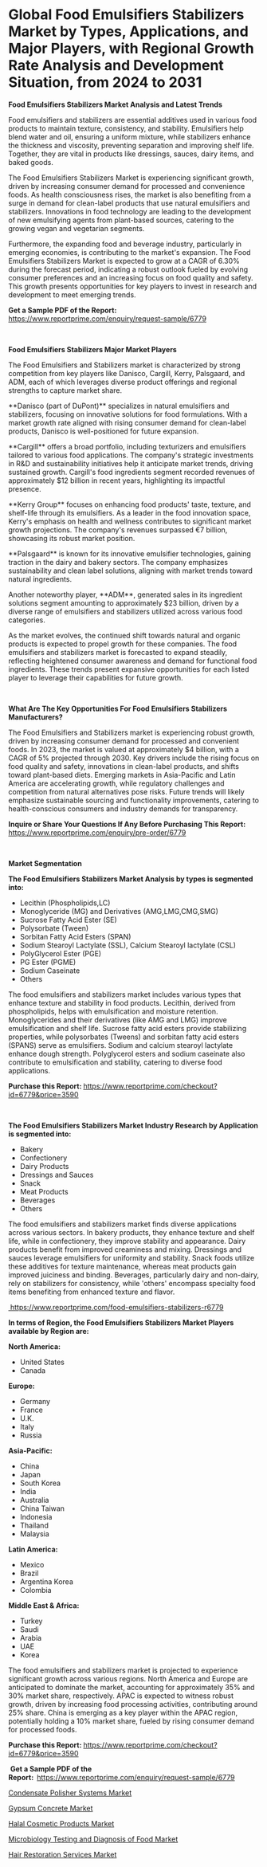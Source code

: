 <p><h1>Global Food Emulsifiers Stabilizers Market by Types, Applications, and Major Players, with Regional Growth Rate Analysis and Development Situation, from 2024 to 2031</h1></p><p><strong>Food Emulsifiers Stabilizers Market Analysis and Latest Trends</strong></p>
<p><p>Food emulsifiers and stabilizers are essential additives used in various food products to maintain texture, consistency, and stability. Emulsifiers help blend water and oil, ensuring a uniform mixture, while stabilizers enhance the thickness and viscosity, preventing separation and improving shelf life. Together, they are vital in products like dressings, sauces, dairy items, and baked goods.</p><p>The Food Emulsifiers Stabilizers Market is experiencing significant growth, driven by increasing consumer demand for processed and convenience foods. As health consciousness rises, the market is also benefiting from a surge in demand for clean-label products that use natural emulsifiers and stabilizers. Innovations in food technology are leading to the development of new emulsifying agents from plant-based sources, catering to the growing vegan and vegetarian segments.</p><p>Furthermore, the expanding food and beverage industry, particularly in emerging economies, is contributing to the market's expansion. The Food Emulsifiers Stabilizers Market is expected to grow at a CAGR of 6.30% during the forecast period, indicating a robust outlook fueled by evolving consumer preferences and an increasing focus on food quality and safety. This growth presents opportunities for key players to invest in research and development to meet emerging trends.</p></p>
<p><strong>Get a Sample PDF of the Report:&nbsp;</strong> <a href="https://www.reportprime.com/enquiry/request-sample/6779?utm_campaign=1848&utm_medium=2&utm_source=Github&utm_content=ia&utm_term=25112024&utm_id=food-emulsifiers-stabilizers">https://www.reportprime.com/enquiry/request-sample/6779</a></p>
<p>&nbsp;</p>
<p><strong>Food Emulsifiers Stabilizers Major Market Players</strong></p>
<p><p>The Food Emulsifiers and Stabilizers market is characterized by strong competition from key players like Danisco, Cargill, Kerry, Palsgaard, and ADM, each of which leverages diverse product offerings and regional strengths to capture market share.</p><p>**Danisco (part of DuPont)** specializes in natural emulsifiers and stabilizers, focusing on innovative solutions for food formulations. With a market growth rate aligned with rising consumer demand for clean-label products, Danisco is well-positioned for future expansion.</p><p>**Cargill** offers a broad portfolio, including texturizers and emulsifiers tailored to various food applications. The company's strategic investments in R&D and sustainability initiatives help it anticipate market trends, driving sustained growth. Cargill's food ingredients segment recorded revenues of approximately $12 billion in recent years, highlighting its impactful presence.</p><p>**Kerry Group** focuses on enhancing food products' taste, texture, and shelf-life through its emulsifiers. As a leader in the food innovation space, Kerry's emphasis on health and wellness contributes to significant market growth projections. The company's revenues surpassed €7 billion, showcasing its robust market position.</p><p>**Palsgaard** is known for its innovative emulsifier technologies, gaining traction in the dairy and bakery sectors. The company emphasizes sustainability and clean label solutions, aligning with market trends toward natural ingredients.</p><p>Another noteworthy player, **ADM**, generated sales in its ingredient solutions segment amounting to approximately $23 billion, driven by a diverse range of emulsifiers and stabilizers utilized across various food categories.</p><p>As the market evolves, the continued shift towards natural and organic products is expected to propel growth for these companies. The food emulsifiers and stabilizers market is forecasted to expand steadily, reflecting heightened consumer awareness and demand for functional food ingredients. These trends present expansive opportunities for each listed player to leverage their capabilities for future growth.</p></p>
<p>&nbsp;</p>
<p><strong>What Are The Key Opportunities For Food Emulsifiers Stabilizers Manufacturers?</strong></p>
<p><p>The Food Emulsifiers and Stabilizers market is experiencing robust growth, driven by increasing consumer demand for processed and convenient foods. In 2023, the market is valued at approximately $4 billion, with a CAGR of 5% projected through 2030. Key drivers include the rising focus on food quality and safety, innovations in clean-label products, and shifts toward plant-based diets. Emerging markets in Asia-Pacific and Latin America are accelerating growth, while regulatory challenges and competition from natural alternatives pose risks. Future trends will likely emphasize sustainable sourcing and functionality improvements, catering to health-conscious consumers and industry demands for transparency.</p></p>
<p><strong>Inquire or Share Your Questions If Any Before Purchasing This Report:</strong> <a href="https://www.reportprime.com/enquiry/pre-order/6779?utm_campaign=1848&utm_medium=2&utm_source=Github&utm_content=ia&utm_term=25112024&utm_id=food-emulsifiers-stabilizers">https://www.reportprime.com/enquiry/pre-order/6779</a></p>
<p>&nbsp;</p>
<p><strong>Market Segmentation</strong></p>
<p><strong>The Food Emulsifiers Stabilizers Market Analysis by types is segmented into:</strong></p>
<p><ul><li>Lecithin (Phospholipids,LC)</li><li>Monoglyceride (MG) and Derivatives (AMG,LMG,CMG,SMG)</li><li>Sucrose Fatty Acid Ester (SE)</li><li>Polysorbate (Tween)</li><li>Sorbitan Fatty Acid Esters (SPAN)</li><li>Sodium Stearoyl Lactylate (SSL), Calcium Stearoyl lactylate (CSL)</li><li>PolyGlycerol Ester (PGE)</li><li>PG Ester (PGME)</li><li>Sodium Caseinate</li><li>Others</li></ul></p>
<p><p>The food emulsifiers and stabilizers market includes various types that enhance texture and stability in food products. Lecithin, derived from phospholipids, helps with emulsification and moisture retention. Monoglycerides and their derivatives (like AMG and LMG) improve emulsification and shelf life. Sucrose fatty acid esters provide stabilizing properties, while polysorbates (Tweens) and sorbitan fatty acid esters (SPANS) serve as emulsifiers. Sodium and calcium stearoyl lactylate enhance dough strength. Polyglycerol esters and sodium caseinate also contribute to emulsification and stability, catering to diverse food applications.</p></p>
<p><strong>Purchase this Report:&nbsp;</strong><a href="https://www.reportprime.com/checkout?id=6779&price=3590&utm_campaign=1848&utm_medium=2&utm_source=Github&utm_content=ia&utm_term=25112024&utm_id=food-emulsifiers-stabilizers">https://www.reportprime.com/checkout?id=6779&price=3590</a></p>
<p>&nbsp;</p>
<p><strong>The Food Emulsifiers Stabilizers Market Industry Research by Application is segmented into:</strong></p>
<p><ul><li>Bakery</li><li>Confectionery</li><li>Dairy Products</li><li>Dressings and Sauces</li><li>Snack</li><li>Meat Products</li><li>Beverages</li><li>Others</li></ul></p>
<p><p>The food emulsifiers and stabilizers market finds diverse applications across various sectors. In bakery products, they enhance texture and shelf life, while in confectionery, they improve stability and appearance. Dairy products benefit from improved creaminess and mixing. Dressings and sauces leverage emulsifiers for uniformity and stability. Snack foods utilize these additives for texture maintenance, whereas meat products gain improved juiciness and binding. Beverages, particularly dairy and non-dairy, rely on stabilizers for consistency, while 'others' encompass specialty food items benefiting from enhanced texture and flavor.</p></p>
<p><a href="https://www.reportprime.com/food-emulsifiers-stabilizers-r6779?utm_campaign=1848&utm_medium=2&utm_source=Github&utm_content=ia&utm_term=25112024&utm_id=food-emulsifiers-stabilizers">&nbsp;https://www.reportprime.com/food-emulsifiers-stabilizers-r6779</a></p>
<p><strong>In terms of Region, the Food Emulsifiers Stabilizers Market Players available by Region are:</strong></p>
<p>
    <p> <strong> North America: </strong>
        <ul>
            <li>United States</li>
            <li>Canada</li>
        </ul>
        </p> 
    <p> <strong> Europe: </strong>
        <ul>
            <li>Germany</li>
            <li>France</li>
            <li>U.K.</li>
            <li>Italy</li>
            <li>Russia</li>
        </ul>
        </p> 
    <p> <strong> Asia-Pacific: </strong>
        <ul>
            <li>China</li>
            <li>Japan</li>
            <li>South Korea</li>
            <li>India</li>
            <li>Australia</li>
            <li>China Taiwan</li>
            <li>Indonesia</li>
            <li>Thailand</li>
            <li>Malaysia</li>
        </ul>
        </p> 
    <p> <strong> Latin America: </strong>
        <ul>
            <li>Mexico</li>
            <li>Brazil</li>
            <li>Argentina Korea</li>
            <li>Colombia</li>
        </ul>
        </p> 
    <p> <strong> Middle East & Africa: </strong>
        <ul>
            <li>Turkey</li>
            <li>Saudi</li>
            <li>Arabia</li>
            <li>UAE</li>
            <li>Korea</li>
        </ul>
    </p>
    </p>
<p><p>The food emulsifiers and stabilizers market is projected to experience significant growth across various regions. North America and Europe are anticipated to dominate the market, accounting for approximately 35% and 30% market share, respectively. APAC is expected to witness robust growth, driven by increasing food processing activities, contributing around 25% share. China is emerging as a key player within the APAC region, potentially holding a 10% market share, fueled by rising consumer demand for processed foods.</p></p>
<p><strong>Purchase this Report: </strong><a href="https://www.reportprime.com/checkout?id=6779&price=3590&utm_campaign=1848&utm_medium=2&utm_source=Github&utm_content=ia&utm_term=25112024&utm_id=food-emulsifiers-stabilizers">https://www.reportprime.com/checkout?id=6779&price=3590</a></p>
<p>&nbsp;<strong>Get a Sample PDF of the Report:&nbsp;&nbsp;</strong><a href="https://www.reportprime.com/enquiry/request-sample/6779?utm_campaign=1848&utm_medium=2&utm_source=Github&utm_content=ia&utm_term=25112024&utm_id=food-emulsifiers-stabilizers">https://www.reportprime.com/enquiry/request-sample/6779</a></p>
<p><strong></strong></p>
<p><p><a href="https://issuu.com/reportprime-2/docs/condensate-polisher-systems-market-_7cce3054da0f42?utm_campaign=1848&utm_medium=2&utm_source=Github&utm_content=ia&utm_term=25112024&utm_id=food-emulsifiers-stabilizers">Condensate Polisher Systems Market</a></p><p><a href="https://www.linkedin.com/pulse/in-depth-gypsum-concrete-market-review-size-share-76cagr-0nfpf?utm_campaign=1848&utm_medium=2&utm_source=Github&utm_content=ia&utm_term=25112024&utm_id=food-emulsifiers-stabilizers">Gypsum Concrete Market</a></p><p><a href="https://www.linkedin.com/pulse/halal-cosmetic-products-market-global-regional-analysis-hav7c?utm_campaign=1848&utm_medium=2&utm_source=Github&utm_content=ia&utm_term=25112024&utm_id=food-emulsifiers-stabilizers">Halal Cosmetic Products Market</a></p><p><a href="https://issuu.com/reportprime-2/docs/microbiology-testing-and-diagnosis-_b261d41677f00f?utm_campaign=1848&utm_medium=2&utm_source=Github&utm_content=ia&utm_term=25112024&utm_id=food-emulsifiers-stabilizers">Microbiology Testing and Diagnosis of Food Market</a></p><p><a href="https://www.linkedin.com/pulse/hair-restoration-services-market-report-2024-2031-challenges-juhif?utm_campaign=1848&utm_medium=2&utm_source=Github&utm_content=ia&utm_term=25112024&utm_id=food-emulsifiers-stabilizers">Hair Restoration Services Market</a></p></p>